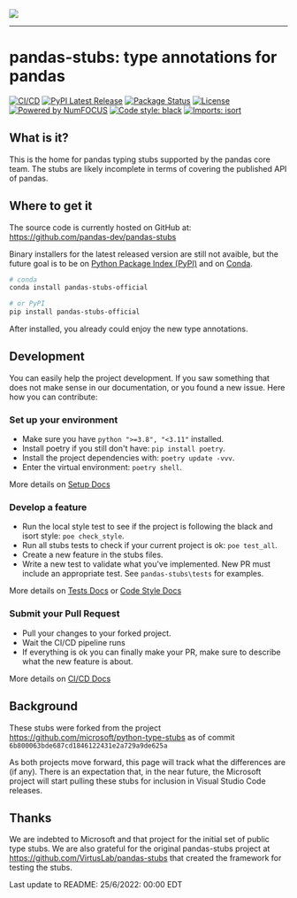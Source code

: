 <div>
  <picture>
    <source media="(prefers-color-scheme: dark)" srcset="https://github.com/BrenoJesusFernandes/brenojesusfernandes/blob/main/img/pandas.svg">
    <img src="https://pandas.pydata.org/static/img/pandas.svg">
  </picture> <br>
</div>

-----------------

# pandas-stubs: type annotations for pandas
[![CI/CD](https://github.com/BrenoJesusFernandes/pandas-stubs/actions/workflows/pipeline.yml/badge.svg)](https://github.com/BrenoJesusFernandes/pandas-stubs/actions/workflows/pipeline.yml)
[![PyPI Latest Release](https://img.shields.io/pypi/v/pandas-stubs-official.svg)](https://pypi.org/project/pandas-stubs-official/)
[![Package Status](https://img.shields.io/pypi/status/pandas-stubs-official.svg)](https://pypi.org/project/pandas-stubs-official/)
[![License](https://img.shields.io/pypi/l/pandas.svg)](https://github.com/pandas-dev/pandas-stubs/blob/main/LICENSE)
[![Powered by NumFOCUS](https://img.shields.io/badge/powered%20by-NumFOCUS-orange.svg?style=flat&colorA=E1523D&colorB=007D8A)](https://numfocus.org)
[![Code style: black](https://img.shields.io/badge/code%20style-black-000000.svg)](https://github.com/psf/black)
[![Imports: isort](https://img.shields.io/badge/%20imports-isort-%231674b1?style=flat&labelColor=ef8336)](https://pycqa.github.io/isort/)
<!-- [![Conda Latest Release](https://anaconda.org/conda-forge/pandas-stubs-official/badges/version.svg)](https://anaconda.org/anaconda/pandas-stubs-official/) -->
<!--[![Downloads](https://static.pepy.tech/personalized-badge/pandas?period=month&units=international_system&left_color=black&right_color=orange&left_text=PyPI%20downloads%20per%20month)](https://pepy.tech/project/pandas-stubs-official) -->

## What is it?

This is the home for pandas typing stubs supported by the pandas core team.  The stubs are likely incomplete in terms of covering the published API of pandas.


## Where to get it
The source code is currently hosted on GitHub at:
https://github.com/pandas-dev/pandas-stubs

Binary installers for the latest released version are still not avaible, but the future goal is to be on [Python
Package Index (PyPI)](https://pypi.org/project/pandas-stubs-official) and on [Conda](https://docs.conda.io/en/latest/).

```sh
# conda
conda install pandas-stubs-official
```

```sh
# or PyPI
pip install pandas-stubs-official
```

After installed, you already could enjoy the new type annotations.

## Development

You can easily help the project development. If you saw something that does not make sense in our documentation, or you found a new issue. Here how you can contribute:

### Set up your environment

- Make sure you have `python ">=3.8", "<3.11"` installed.
- Install poetry if you still don't have:  `pip install poetry`.
- Install the project dependencies with: `poetry update -vvv`.
- Enter the virtual environment: `poetry shell`.

More details on [Setup Docs](https://github.com/pandas-dev/pandas-stubs/blob/main/docs/1%20-%20setup.md)

### Develop a feature

- Run the  local style test to see if the project is following the black and isort style: `poe check_style`. 
- Run all stubs tests to check if your current project is ok: `poe test_all`.
- Create a new feature in the stubs files.
- Write a new test to validate what you've implemented. New PR must include an appropriate test. See `pandas-stubs\tests` for examples.

More details on [Tests Docs](https://github.com/pandas-dev/pandas-stubs/blob/main/docs/2%20-%20tests.md) or [Code Style Docs](https://github.com/pandas-dev/pandas-stubs/blob/main/docs/3%20-%20style.md)

### Submit your Pull Request

- Pull your changes to your forked project.
- Wait the CI/CD pipeline runs
- If everything is ok you can finally make your PR, make sure to describe what the new feature is about.

More details on [CI/CD Docs](https://github.com/pandas-dev/pandas-stubs/blob/main/docs/2%20-%20tests.md)


## Background

These stubs were forked from the project <https://github.com/microsoft/python-type-stubs> as of commit `6b800063bde687cd1846122431e2a729a9de625a`

As both projects move forward, this page will track what the differences are (if any).  There is an expectation that, in the near future, the Microsoft project will start pulling these stubs for inclusion in Visual Studio Code releases.


## Thanks

We are indebted to Microsoft and that project for the initial set of public type stubs.  We are also grateful for the original pandas-stubs project at <https://github.com/VirtusLab/pandas-stubs> that created the framework for testing the stubs.

Last update to README: 25/6/2022: 00:00 EDT
